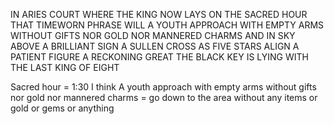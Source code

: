 IN ARIES COURT WHERE THE KING NOW LAYS
ON THE SACRED HOUR THAT TIMEWORN PHRASE
WILL A YOUTH APPROACH WITH EMPTY ARMS
WITHOUT GIFTS NOR GOLD NOR MANNERED CHARMS
AND IN SKY ABOVE A BRILLIANT SIGN
A SULLEN CROSS AS FIVE STARS ALIGN
A PATIENT FIGURE A RECKONING GREAT
THE BLACK KEY IS LYING WITH THE LAST KING OF EIGHT

Sacred hour = 1:30 I think
A youth approach with empty arms without gifts nor gold nor mannered charms = go down to the area without any items or gold or gems or anything